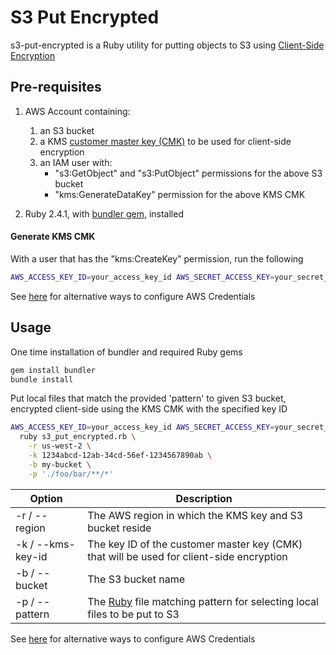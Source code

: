 # S3 Put Encrypted

s3-put-encrypted is a Ruby utility for putting objects to S3 using [Client-Side Encryption](https://docs.aws.amazon.com/AmazonS3/latest/dev/UsingClientSideEncryption.html)

## Pre-requisites

1. AWS Account containing:
   1. an S3 bucket
   2. a KMS [customer master key (CMK)](https://docs.aws.amazon.com/kms/latest/developerguide/concepts.html#master_keys) to be used for client-side encryption
   3. an IAM user with:
      * "s3:GetObject" and "s3:PutObject" permissions for the above S3 bucket
      * "kms:GenerateDataKey" permission for the above KMS CMK
   
2. Ruby 2.4.1, with [bundler gem](https://bundler.io/), installed

#### Generate KMS CMK

With a user that has the "kms:CreateKey" permission, run the following

```bash
AWS_ACCESS_KEY_ID=your_access_key_id AWS_SECRET_ACCESS_KEY=your_secret_access_key aws kms create-key --region <region>
```

See [here](https://docs.aws.amazon.com/sdk-for-ruby/v3/developer-guide/setup-config.html#aws-ruby-sdk-credentials-environment) for 
alternative ways to configure AWS Credentials

## Usage

One time installation of bundler and required Ruby gems
```bash
gem install bundler
bundle install
```

Put local files that match the provided 'pattern' to given S3 bucket, encrypted client-side using the KMS CMK with the specified key ID
```bash
AWS_ACCESS_KEY_ID=your_access_key_id AWS_SECRET_ACCESS_KEY=your_secret_access_key \ 
  ruby s3_put_encrypted.rb \
    -r us-west-2 \
    -k 1234abcd-12ab-34cd-56ef-1234567890ab \
    -b my-bucket \
    -p './foo/bar/**/*'
```

Option | Description
--- | ---
-r / --region | The AWS region in which the KMS key and S3 bucket reside |
-k / --kms-key-id | The key ID of the customer master key (CMK) that will be used for client-side encryption |
-b / --bucket | The S3 bucket name | |
-p / --pattern | The [Ruby](https://ruby-doc.org/core-2.4.1/Dir.html#method-c-glob) file matching pattern for selecting local files to be put to S3 |

See [here](https://docs.aws.amazon.com/sdk-for-ruby/v3/developer-guide/setup-config.html#aws-ruby-sdk-credentials-environment) for 
alternative ways to configure AWS Credentials


